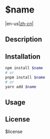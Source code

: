 # $name

|en-us|[zh-cn](./README.zh-CN.md)|

## Description

## Installation

```bash
npm install $name
# or
pnpm install $name
# or
yarn add $name
```

## Usage


## License

$license

